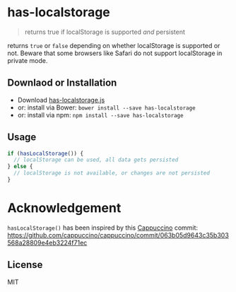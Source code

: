 # has-localstorage

> returns true if localStorage is supported _and_ persistent

returns `true` or `false` depending on whether localStorage is supported or not.
Beware that some browsers like Safari do not support localStorage in private mode.


## Downlaod or Installation

- Download [has-localstorage.js](https://raw.githubusercontent.com/gr2m/initials.js/master/lib/has-localstorage.js)
- or: install via Bower: `bower install --save has-localstorage`
- or: install via npm: `npm install --save has-localstorage`


## Usage

```js
if (hasLocalStorage()) {
  // localStorage can be used, all data gets persisted
} else {
  // localStorage is not available, or changes are not persisted
}
```


# Acknowledgement

`hasLocalStorage()` has been inspired by this [Cappuccino](http://www.cappuccino-project.org/) commit:
https://github.com/cappuccino/cappuccino/commit/063b05d9643c35b303568a28809e4eb3224f71ec

## License

MIT
